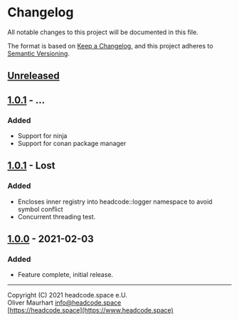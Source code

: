 # Changelog
All notable changes to this project will be documented in this file.

The format is based on [Keep a Changelog](https://keepachangelog.com/en/1.0.0/),
and this project adheres to [Semantic Versioning](https://semver.org/spec/v2.0.0.html).

## [Unreleased]

## [1.0.1] - ...
### Added
- Support for ninja
- Support for conan package manager

## [1.0.1] - Lost
### Added
- Encloses inner registry into headcode::logger namespace to avoid symbol conflict
- Concurrent threading test.

## [1.0.0] - 2021-02-03
### Added
- Feature complete, initial release.


[Unreleased]: https://gitlab.com/headcode.space/logger/-/tree/develop
[1.0.2]: https://gitlab.com/headcode.space/logger/-/releases/v1.0.2
[1.0.1]: https://gitlab.com/headcode.space/logger/-/releases/v1.0.1
[1.0.0]: https://gitlab.com/headcode.space/logger/-/releases/v1.0.0

---

Copyright (C) 2021 headcode.space e.U.  
Oliver Maurhart <info@headcode.space>  
[https://headcode.space](https://www.headcode.space)  
